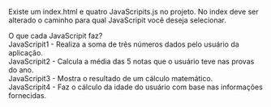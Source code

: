 Existe um index.html e quatro JavaScripits.js no projeto. No index deve ser alterado o caminho para qual JavaScripit você deseja selecionar.

O que cada JavaScripit faz? <br>
JavaScripit1 - Realiza a soma de três números dados pelo usuário da aplicação. <br>
JavaScripit2 - Calcula a média das 5 notas que o usuário teve nas provas do ano. <br>
JavaScripit3 - Mostra o resultado de um cálculo matemático. <br>
JavaScripit4 - Faz o cálculo da idade do usuário com base nas informações fornecidas. <br>
